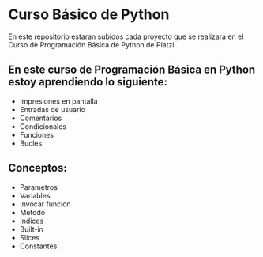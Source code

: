 # Curso Básico de Python
En este repositorio estaran subidos cada proyecto que se realizara en el Curso de Programación Básica de Python de Platzi

## En este curso de Programación Básica en Python estoy aprendiendo lo siguiente:
- Impresiones en pantalla
- Entradas de usuario
- Comentarios
- Condicionales
- Funciones
- Bucles

## Conceptos: 
- Parametros
- Variables
- Invocar funcion
- Metodo
- Indices
- Built-in 
- Slices
- Constantes